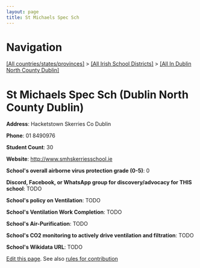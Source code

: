 ```yaml
---
layout: page
title: St Michaels Spec Sch
---
```

# Navigation

[[All countries/states/provinces]](../../..) > [[All Irish School Districts]](../..) > [[All In Dublin North County Dublin]](..)

# St Michaels Spec Sch (Dublin North County Dublin)

**Address**: Hacketstown Skerries Co Dublin

**Phone**: 01 8490976

**Student Count**: 30

**Website**: <http://www.smhskerriesschool.ie>

**School's overall airborne virus protection grade (0-5)**: 0

**Discord, Facebook, or WhatsApp group for discovery/advocacy for THIS school**: TODO

**School's policy on Ventilation**: TODO

**School's Ventilation Work Completion**: TODO

**School's Air-Purification**: TODO

**School's CO2 monitoring to actively drive ventilation and filtration**: TODO

**School's Wikidata URL**: TODO


[Edit this page](https://github.com/ventilate-schools/Ireland/edit/main/./Dublin_North_County_Dublin/St_Michaels_Spec_Sch.md). See also [rules for contribution](../../../contribution-rules/)